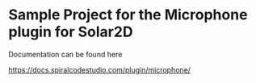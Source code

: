 # Sample Project for the Microphone plugin for Solar2D

Documentation can be found here

https://docs.spiralcodestudio.com/plugin/microphone/
